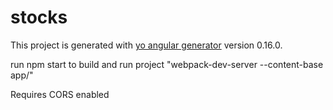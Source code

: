 # stocks

This project is generated with [yo angular generator](https://github.com/yeoman/generator-angular)
version 0.16.0.

run npm start to build and run project
"webpack-dev-server --content-base app/"

Requires CORS enabled
